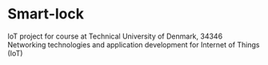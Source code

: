 # Smart-lock
IoT project for course at Technical University of Denmark, 34346 Networking technologies and application development for Internet of Things (IoT) 